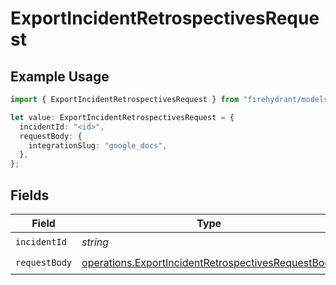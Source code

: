 # ExportIncidentRetrospectivesRequest

## Example Usage

```typescript
import { ExportIncidentRetrospectivesRequest } from "firehydrant/models/operations";

let value: ExportIncidentRetrospectivesRequest = {
  incidentId: "<id>",
  requestBody: {
    integrationSlug: "google_docs",
  },
};
```

## Fields

| Field                                                                                                                    | Type                                                                                                                     | Required                                                                                                                 | Description                                                                                                              |
| ------------------------------------------------------------------------------------------------------------------------ | ------------------------------------------------------------------------------------------------------------------------ | ------------------------------------------------------------------------------------------------------------------------ | ------------------------------------------------------------------------------------------------------------------------ |
| `incidentId`                                                                                                             | *string*                                                                                                                 | :heavy_check_mark:                                                                                                       | N/A                                                                                                                      |
| `requestBody`                                                                                                            | [operations.ExportIncidentRetrospectivesRequestBody](../../models/operations/exportincidentretrospectivesrequestbody.md) | :heavy_check_mark:                                                                                                       | N/A                                                                                                                      |
